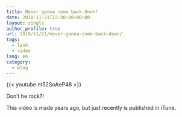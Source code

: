```yaml
---
title: Never gonna come back down!
date: 2010-11-21T22:30:00+00:00
layout: single
author_profile: true
url: 2010/11/21/never-gonna-come-back-down/
tags:
  - link
  - video
lang: en
category: 
  - blog
---
```

{{< youtube nt52SoAeP48 >}}

Don’t he rock?!

This video is made years ago, but just recently is published in iTune.
